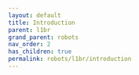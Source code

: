 ```yaml
---
layout: default
title: Introduction
parent: l1br
grand_parent: robots
nav_order: 2
has_children: true
permalink: robots/l1br/introduction
---
```


